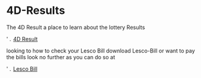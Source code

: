 # 4D-Results
The 4D Result a place to learn about the lottery Results
<body>
    <a rel="follow" title="4D Result" target="_blank" href="https://4dresult.cfd">
        <img alt="' . $imageAlt . '" style="width: 15px;float: left;margin-right: 3px;" src="https://cdn-icons-png.flaticon.com/128/724/724816.png">
        4D Result
    </a>
</body>
</html>

looking to how to check your Lesco Bill download Lesco-Bill or want to pay the bills look no further as you can do so at 
<body>
    <a rel="follow" title="Lesco Bill" target="_blank" href="http://lesco-bill.org.pk/">
        <img alt="' . $imageAlt . '" style="width: 15px;float: left;margin-right: 3px;" src="https://cdn-icons-png.flaticon.com/128/724/724816.png">
        Lesco Bill
    </a>
</body>
</html>
